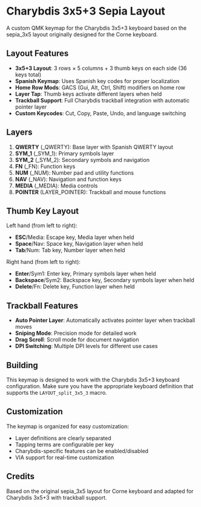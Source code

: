 # Charybdis 3x5+3 Sepia Layout

A custom QMK keymap for the Charybdis 3x5+3 keyboard based on the sepia_3x5 layout originally designed for the Corne keyboard.

## Layout Features

- **3x5+3 Layout**: 3 rows × 5 columns + 3 thumb keys on each side (36 keys total)
- **Spanish Keymap**: Uses Spanish key codes for proper localization
- **Home Row Mods**: GACS (Gui, Alt, Ctrl, Shift) modifiers on home row
- **Layer Tap**: Thumb keys activate different layers when held
- **Trackball Support**: Full Charybdis trackball integration with automatic pointer layer
- **Custom Keycodes**: Cut, Copy, Paste, Undo, and language switching

## Layers

1. **QWERTY** (_QWERTY): Base layer with Spanish QWERTY layout
2. **SYM_1** (_SYM_1): Primary symbols layer
3. **SYM_2** (_SYM_2): Secondary symbols and navigation
4. **FN** (_FN): Function keys
5. **NUM** (_NUM): Number pad and utility functions
6. **NAV** (_NAV): Navigation and function keys
7. **MEDIA** (_MEDIA): Media controls
8. **POINTER** (LAYER_POINTER): Trackball and mouse functions

## Thumb Key Layout

Left hand (from left to right):
- **ESC**/Media: Escape key, Media layer when held
- **Space**/Nav: Space key, Navigation layer when held  
- **Tab**/Num: Tab key, Number layer when held

Right hand (from left to right):
- **Enter**/Sym1: Enter key, Primary symbols layer when held
- **Backspace**/Sym2: Backspace key, Secondary symbols layer when held
- **Delete**/Fn: Delete key, Function layer when held

## Trackball Features

- **Auto Pointer Layer**: Automatically activates pointer layer when trackball moves
- **Sniping Mode**: Precision mode for detailed work
- **Drag Scroll**: Scroll mode for document navigation
- **DPI Switching**: Multiple DPI levels for different use cases

## Building

This keymap is designed to work with the Charybdis 3x5+3 keyboard configuration. Make sure you have the appropriate keyboard definition that supports the `LAYOUT_split_3x5_3` macro.

## Customization

The keymap is organized for easy customization:
- Layer definitions are clearly separated
- Tapping terms are configurable per key
- Charybdis-specific features can be enabled/disabled
- VIA support for real-time customization

## Credits

Based on the original sepia_3x5 layout for Corne keyboard and adapted for Charybdis 3x5+3 with trackball support.